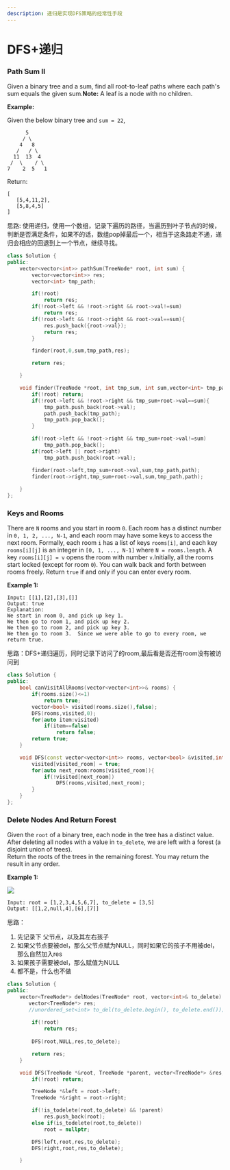 ```yaml
---
description: 递归是实现DFS策略的经常性手段
---
```


# DFS+递归

### Path Sum II

Given a binary tree and a sum, find all root-to-leaf paths where each path's sum equals the given sum.**Note:** A leaf is a node with no children.

**Example:**

Given the below binary tree and `sum = 22`,

```text
      5
     / \
    4   8
   /   / \
  11  13  4
 /  \    / \
7    2  5   1
```

Return:

```text
[
   [5,4,11,2],
   [5,8,4,5]
]
```

思路: 使用递归，使用一个数组，记录下遍历的路径，当遍历到叶子节点的时候，判断是否满足条件，如果不的话，数组pop掉最后一个，相当于这条路走不通，递归会相应的回退到上一个节点，继续寻找。

```cpp
class Solution {
public:
    vector<vector<int>> pathSum(TreeNode* root, int sum) {
        vector<vector<int>> res;
        vector<int> tmp_path;

        if(!root)
        	return res;
        if(!root->left && !root->right && root->val!=sum)
        	return res;
        if(!root->left && !root->right && root->val==sum){
        	res.push_back({root->val});
        	return res;
        }

        finder(root,0,sum,tmp_path,res);

        return res;

    }

    void finder(TreeNode *root, int tmp_sum, int sum,vector<int> tmp_path, vector<vector<int>> &path){
    	if(!root) return;
    	if(!root->left && !root->right && tmp_sum+root->val==sum){
    		tmp_path.push_back(root->val);
    		path.push_back(tmp_path);
    		tmp_path.pop_back();
    	}

    	if(!root->left && !root->right && tmp_sum+root->val!=sum)
    		tmp_path.pop_back();
    	if(root->left || root->right)
    		tmp_path.push_back(root->val);

    	finder(root->left,tmp_sum+root->val,sum,tmp_path,path);
    	finder(root->right,tmp_sum+root->val,sum,tmp_path,path);
    		
    }
};
```

### Keys and Rooms

There are `N` rooms and you start in room `0`.  Each room has a distinct number in `0, 1, 2, ..., N-1`, and each room may have some keys to access the next room. Formally, each room `i` has a list of keys `rooms[i]`, and each key `rooms[i][j]` is an integer in `[0, 1, ..., N-1]` where `N = rooms.length`.  A key `rooms[i][j] = v` opens the room with number `v`.Initially, all the rooms start locked \(except for room `0`\). You can walk back and forth between rooms freely. Return `true` if and only if you can enter every room.

**Example 1:**

```text
Input: [[1],[2],[3],[]]
Output: true
Explanation:  
We start in room 0, and pick up key 1.
We then go to room 1, and pick up key 2.
We then go to room 2, and pick up key 3.
We then go to room 3.  Since we were able to go to every room, we return true.
```

思路：DFS+递归遍历，同时记录下访问了的room,最后看是否还有room没有被访问到

```cpp
class Solution {
public:
    bool canVisitAllRooms(vector<vector<int>>& rooms) {
    	if(rooms.size()<=1)
    		return true;
        vector<bool> visited(rooms.size(),false);
        DFS(rooms,visited,0);
        for(auto item:visited)
        	if(item==false)
        		return false;
        return true;
    }

    void DFS(const vector<vector<int>> rooms, vector<bool> &visited,int visited_room){
    	visited[visited_room] = true;
    	for(auto next_room:rooms[visited_room]){
    		if(!visited[next_room])
    			DFS(rooms,visited,next_room);
    	}
    }
};
```

### Delete Nodes And Return Forest

Given the `root` of a binary tree, each node in the tree has a distinct value.  
After deleting all nodes with a value in `to_delete`, we are left with a forest \(a disjoint union of trees\).   
Return the roots of the trees in the remaining forest.  You may return the result in any order.

**Example 1:**

![](https://assets.leetcode.com/uploads/2019/07/01/screen-shot-2019-07-01-at-53836-pm.png)

```text
Input: root = [1,2,3,4,5,6,7], to_delete = [3,5]
Output: [[1,2,null,4],[6],[7]]
```

思路：  
1. 先记录下 父节点，以及其左右孩子  
2. 如果父节点要被del，那么父节点赋为NULL，同时如果它的孩子不用被del，那么自然加入res  
3. 如果孩子需要被del，那么赋值为NULL  
4. 都不是，什么也不做

```cpp
class Solution {
public:
    vector<TreeNode*> delNodes(TreeNode* root, vector<int>& to_delete) {
       vector<TreeNode*> res;
       //unordered_set<int> to_del(to_delete.begin(), to_delete.end());
        
        if(!root)
        	return res;
        
        DFS(root,NULL,res,to_delete);

        return res;
    }

    void DFS(TreeNode *&root, TreeNode *parent, vector<TreeNode*> &res, const vector<int> to_delete){
    	if(!root) return;

    	TreeNode *&left = root->left;
    	TreeNode *&right = root->right;

    	if(!is_todelete(root,to_delete) && !parent)
    		res.push_back(root);
    	else if(is_todelete(root,to_delete))
    		root = nullptr;

    	DFS(left,root,res,to_delete);
    	DFS(right,root,res,to_delete);

    }
```



